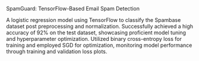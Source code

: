SpamGuard: TensorFlow-Based Email Spam Detection

A logistic regression model using TensorFlow to classify the Spambase dataset post preprocessing and normalization. 
Successfully achieved a high accuracy of 92% on the test dataset, showcasing proficient model tuning and hyperparameter optimization. 
Utilized binary cross-entropy loss for training and employed SGD for optimization, monitoring model performance through training and validation loss plots.
